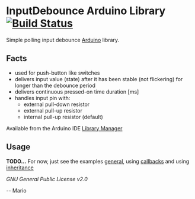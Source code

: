 # InputDebounce Arduino Library [![Build Status](https://travis-ci.org/Mokolea/InputDebounce.svg)](https://travis-ci.org/Mokolea/InputDebounce)

Simple polling input debounce [Arduino](https://www.arduino.cc/) library.

## Facts
 - used for push-button like switches
 - delivers input value (state) after it has been stable (not flickering) for longer than the debounce period
 - delivers continuous pressed-on time duration [ms]
 - handles input pin with:
    - external pull-down resistor
    - external pull-up resistor
    - internal pull-up resistor (default)

Available from the Arduino IDE [Library Manager](https://www.arduino.cc/en/Guide/Libraries)

## Usage
**TODO...**
For now, just see the examples [general](https://github.com/Mokolea/InputDebounce/blob/master/examples/Test_InputDebounce/Test_InputDebounce.ino),
using [callbacks](https://github.com/Mokolea/InputDebounce/blob/master/examples/Test_InputDebounce_Callbacks/Test_InputDebounce_Callbacks.ino)
and using [inheritance](https://github.com/Mokolea/InputDebounce/blob/master/examples/Test_InputDebounce_Inheritance/Test_InputDebounce_Inheritance.ino)

*GNU General Public License v2.0*

-- Mario
